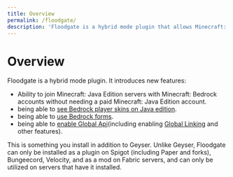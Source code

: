 ```yaml
---
title: Overview
permalink: /floodgate/
description: 'Floodgate is a hybrid mode plugin that allows Minecraft: Bedrock Accounts to join Minecraft: Java Edition servers without needing a Minecraft: Java Edition account.'
---
```


# Overview
Floodgate is a hybrid mode plugin. It introduces new features:
- Ability to join Minecraft: Java Edition servers with Minecraft: Bedrock accounts without needing a paid Minecraft: Java Edition account. 
- being able to [see Bedrock player skins on Java edition](/wiki/floodgate/features#what-is-skin-uploading).
- being able to [use Bedrock forms](/wiki/geyser/forms/).
- being able to [enable Global Api](/wiki/api/api.geysermc.org/global-api/)(including enabling [Global Linking](/wiki/floodgate/linking#what-is-global-linking) and other features).

This is something you install in addition to Geyser. Unlike Geyser, Floodgate can only be installed as a plugin on Spigot (including Paper and forks), Bungeecord, Velocity, and as a mod on Fabric servers, and can only be utilized on servers that have it installed.
